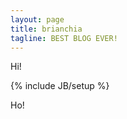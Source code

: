 ```yaml
---
layout: page
title: brianchia
tagline: BEST BLOG EVER!
---
```


Hi!

{% include JB/setup %}

Ho!